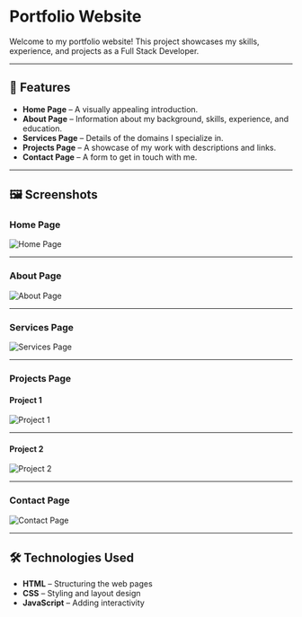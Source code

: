 # Portfolio Website

Welcome to my portfolio website! This project showcases my skills, experience, and projects as a Full Stack Developer.

---
## 📌 Features
- **Home Page** – A visually appealing introduction.
- **About Page** – Information about my background, skills, experience, and education.
- **Services Page** – Details of the domains I specialize in.
- **Projects Page** – A showcase of my work with descriptions and links.
- **Contact Page** – A form to get in touch with me.

----

## 🖼️ Screenshots
### Home Page
![Home Page](https://github.com/Deeksha-602/Portfolio/blob/main/HomePage.png)

---

### About Page
![About Page](https://github.com/Deeksha-602/Portfolio/blob/main/about.png)

---

### Services Page
![Services Page](https://github.com/Deeksha-602/Portfolio/blob/main/Services.png)

---

### Projects Page
#### Project 1
![Project 1](https://github.com/Deeksha-602/Portfolio/blob/main/Project-1.png)

---

#### Project 2
![Project 2](https://github.com/Deeksha-602/Portfolio/blob/main/Project-2.png)

---

### Contact Page
![Contact Page](https://github.com/Deeksha-602/Portfolio/blob/main/Contact.png)

---

## 🛠️ Technologies Used
- **HTML** – Structuring the web pages
- **CSS** – Styling and layout design
- **JavaScript** – Adding interactivity

